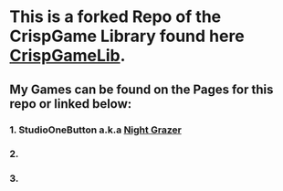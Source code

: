 # This is a **forked** Repo of the CrispGame Library found here [CrispGameLib].

## My Games can be found on the Pages for this repo or linked below:

### 1. StudioOneButton a.k.a [Night Grazer]
### 2. 
### 3. 

[CrispGameLib]: https://github.com/abagames/crisp-game-lib
[Night Grazer]: https://lanealb-portfolio.github.io/CrispGameLib_Games/?StudioOneButton
